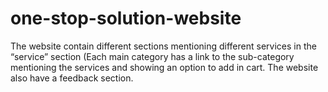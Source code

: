 # one-stop-solution-website
The website contain different sections mentioning different services in the “service” section (Each main category has a link to the sub-category mentioning the services and showing an option to add in cart. The website also have a feedback section.
